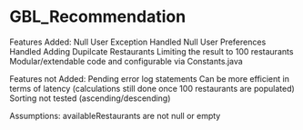 # GBL_Recommendation

Features Added:
Null User Exception
Handled Null User Preferences
Handled Adding Dupilcate Restaurants
Limiting the result to 100 restaurants
Modular/extendable code and configurable via Constants.java

Features not Added:
Pending error log statements
Can be more efficient in terms of latency (calculations still done once 100 restaurants are populated)
Sorting not tested (ascending/descending)

Assumptions:
availableRestaurants are not null or empty
